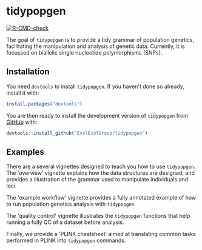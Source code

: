 # tidypopgen

<!-- badges: start -->
  [![R-CMD-check](https://github.com/EvolEcolGroup/tidypopgen/actions/workflows/R-CMD-check.yaml/badge.svg)](https://github.com/EvolEcolGroup/tidypopgen/actions/workflows/R-CMD-check.yaml)
  <!-- badges: end -->

The goal of `tidypopgen` is to provide a tidy grammar of population genetics, facilitating 
the manipulation and analysis of genetic data. Currently, it is focussed on biallelic single nucleotide
polymorphisms (SNPs).

## Installation

You need `devtools` to install `tidypopgen`. If you haven't done so already, install it with:
``` r
install.packages("devtools")
```

You are then ready to install the development version of `tidypopgen` from [GitHub](https://github.com/) with:
``` r
devtools::install_github("EvolEcolGroup/tidypopgen")
```

## Examples

There are a several vignettes designed to teach you how to use `tidypopgen`. 
The
'overview' vignette explains how the data structures are designed, and provides a illustration
of the grammar used to manipulate individuals and loci. 

The 'example workflow' vignette provides a fully annotated example of how to 
run population genetics analysis with `tidypopgen`.

The 'quality control' vignette illustrates the `tidypopgen` functions that help
running a fully QC of a dataset before analysis.

Finally, we provide a 'PLINK cheatsheet' aimed at translating common tasks
performed in PLINK into `tidypopgen` commands.

